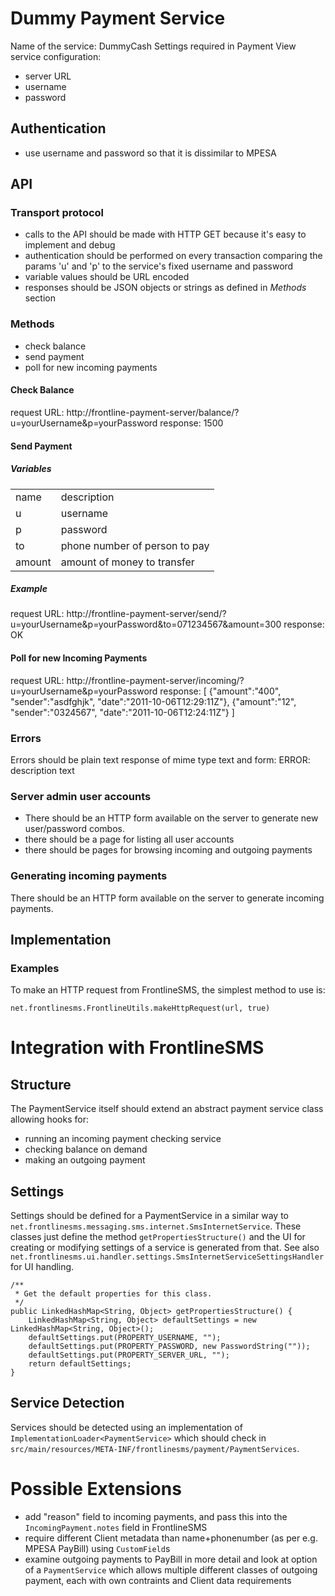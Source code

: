# Dummy Payment Service
Name of the service: DummyCash
Settings required in Payment View service configuration:

* server URL
* username
* password

## Authentication
* use username and password so that it is dissimilar to MPESA

## API

### Transport protocol
* calls to the API should be made with HTTP GET because it's easy to implement and debug
* authentication should be performed on every transaction comparing the params 'u' and 'p' to the service's fixed username and password
* variable values should be URL encoded
* responses should be JSON objects or strings as defined in *Methods* section

### Methods
* check balance
* send payment
* poll for new incoming payments

#### Check Balance
request URL: http://frontline-payment-server/balance/?u=yourUsername&p=yourPassword
response: 1500

#### Send Payment
##### Variables

<table>
	<tr><td>name</td><td>description</td></tr>
	<tr><td>u</td><td>username</td></tr>
	<tr><td>p</td><td>password</td></tr>
	<tr><td>to</td><td>phone number of person to pay</td></tr>
	<tr><td>amount</td><td>amount of money to transfer</td></tr>
</table>

##### Example
request URL: http://frontline-payment-server/send/?u=yourUsername&p=yourPassword&to=071234567&amount=300
response: OK

#### Poll for new Incoming Payments
request URL: http://frontline-payment-server/incoming/?u=yourUsername&p=yourPassword
response:
	[
		{"amount":"400", "sender":"asdfghjk", "date":"2011-10-06T12:29:11Z"},
		{"amount":"12", "sender":"0324567", "date":"2011-10-06T12:24:11Z"}
	]

### Errors
Errors should be plain text response of mime type text and form:
ERROR: description text

### Server admin user accounts
* There should be an HTTP form available on the server to generate new user/password combos.
* there should be a page for listing all user accounts
* there should be pages for browsing incoming and outgoing payments

### Generating incoming payments
There should be an HTTP form available on the server to generate incoming payments.

## Implementation

### Examples
To make an HTTP request from FrontlineSMS, the simplest method to use is:

	net.frontlinesms.FrontlineUtils.makeHttpRequest(url, true)


# Integration with FrontlineSMS

## Structure

The PaymentService itself should extend an abstract payment service class allowing hooks for:

* running an incoming payment checking service
* checking balance on demand
* making an outgoing payment

## Settings

Settings should be defined for a PaymentService in a similar way to `net.frontlinesms.messaging.sms.internet.SmsInternetService`.  These classes just define the method `getPropertiesStructure()` and the UI for creating or modifying settings of a service is generated from that.  See also `net.frontlinesms.ui.handler.settings.SmsInternetServiceSettingsHandler` for UI handling.

	/** 
	 * Get the default properties for this class.
	 */
	public LinkedHashMap<String, Object> getPropertiesStructure() {
		LinkedHashMap<String, Object> defaultSettings = new LinkedHashMap<String, Object>();
		defaultSettings.put(PROPERTY_USERNAME, "");
		defaultSettings.put(PROPERTY_PASSWORD, new PasswordString(""));
		defaultSettings.put(PROPERTY_SERVER_URL, "");
		return defaultSettings;
	}

## Service Detection

Services should be detected using an implementation of `ImplementationLoader<PaymentService>` which should check in `src/main/resources/META-INF/frontlinesms/payment/PaymentServices`.

# Possible Extensions

* add "reason" field to incoming payments, and pass this into the `IncomingPayment.notes` field in FrontlineSMS
* require different Client metadata than name+phonenumber (as per e.g. MPESA PayBill) using `CustomField`s
* examine outgoing payments to PayBill in more detail and look at option of a `PaymentService` which allows multiple different classes of outgoing payment, each with own contraints and Client data requirements
